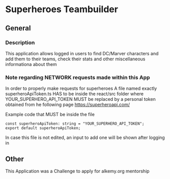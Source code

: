# Superheroes Teambuilder

## General

### Description
This application allows logged in users to find DC/Marver characters
and add them to their teams, check their stats and other miscellaneous informationa about them

### Note regarding NETWORK requests made within this App
In order to properly make requests for superheroes
A file named exactly superheroApiToken.ts
HAS to be inside the react/src folder
where YOUR_SUPERHERO_API_TOKEN MUST be replaced by a personal
token obtained from he following page https://superheroapi.com/

Example code that MUST be inside the file
```
const superheroApiToken: string = "YOUR_SUPERHERO_API_TOKEN";
export default superheroApiToken;
```
In case this file is not edited, an input to add one will be shown after
logging in

## Other
This Application was a Challenge to apply for alkemy.org mentorship

